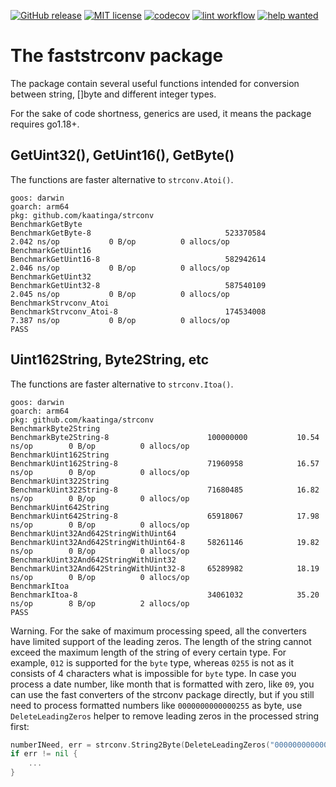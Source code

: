 [![GitHub release](https://img.shields.io/github/release/kaatinga/strconv.svg)](https://github.com/kaatinga/strconv/releases)
[![MIT license](https://img.shields.io/badge/License-MIT-blue.svg)](https://github.com/kaatinga/strconv/blob/main/LICENSE)
[![codecov](https://codecov.io/gh/kaatinga/strconv/branch/main/graph/badge.svg?token=TL88FINYP4)](https://codecov.io/gh/kaatinga/strconv)
[![lint workflow](https://github.com/kaatinga/strconv/actions/workflows/golangci-lint.yml/badge.svg)](https://github.com/kaatinga/strconv/actions?query=workflow%3Alinter)
[![help wanted](https://img.shields.io/badge/Help%20wanted-True-yellow.svg)](https://github.com/kaatinga/strconv/issues?q=is%3Aopen+is%3Aissue+label%3A%22help+wanted%22)

# The faststrconv package

The package contain several useful functions intended for conversion between string,
[]byte and different integer types.

For the sake of code shortness, generics are used, it means the package requires go1.18+.

## GetUint32(), GetUint16(), GetByte()

The functions are faster alternative to `strconv.Atoi()`.

```
goos: darwin
goarch: arm64
pkg: github.com/kaatinga/strconv
BenchmarkGetByte
BenchmarkGetByte-8                             	523370584	         2.042 ns/op	       0 B/op	       0 allocs/op
BenchmarkGetUint16
BenchmarkGetUint16-8                           	582942614	         2.046 ns/op	       0 B/op	       0 allocs/op
BenchmarkGetUint32
BenchmarkGetUint32-8                           	587540109	         2.045 ns/op	       0 B/op	       0 allocs/op
BenchmarkStrvconv_Atoi
BenchmarkStrvconv_Atoi-8                       	174534008	         7.387 ns/op	       0 B/op	       0 allocs/op
PASS
```

## Uint162String, Byte2String, etc

The functions are faster alternative to `strconv.Itoa()`.

```
goos: darwin
goarch: arm64
pkg: github.com/kaatinga/strconv
BenchmarkByte2String
BenchmarkByte2String-8                    	100000000	        10.54 ns/op	       0 B/op	       0 allocs/op
BenchmarkUint162String
BenchmarkUint162String-8                  	71960958	        16.57 ns/op	       0 B/op	       0 allocs/op
BenchmarkUint322String
BenchmarkUint322String-8                  	71680485	        16.82 ns/op	       0 B/op	       0 allocs/op
BenchmarkUint642String
BenchmarkUint642String-8                  	65918067	        17.98 ns/op	       0 B/op	       0 allocs/op
BenchmarkUint32And642StringWithUint64
BenchmarkUint32And642StringWithUint64-8   	58261146	        19.82 ns/op	       0 B/op	       0 allocs/op
BenchmarkUint32And642StringWithUint32
BenchmarkUint32And642StringWithUint32-8   	65289982	        18.19 ns/op	       0 B/op	       0 allocs/op
BenchmarkItoa
BenchmarkItoa-8                           	34061032	        35.20 ns/op	       8 B/op	       2 allocs/op
PASS
```

Warning. For the sake of maximum processing speed, all the converters have limited support of the leading zeros.
The length of the string cannot exceed the maximum length of the string of every certain type. For example, `012` is
supported for the `byte` type, whereas `0255` is not as it consists of 4 characters what is impossible for `byte` type.
In case you process a date number, like month that is formatted with zero, like `09`, you can use the fast
converters of the strconv package directly, but if you still need to process formatted numbers like `0000000000000255` as byte, use
`DeleteLeadingZeros` helper to remove leading zeros in the processed string first:

```go
numberINeed, err = strconv.String2Byte(DeleteLeadingZeros("0000000000000255"))
if err != nil {
	...
}
```